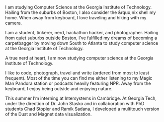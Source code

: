 I am studying Computer Science at the Georgia Institute of Technology.
Hailing from the suburbs of Boston, I also consider the &rquo;nix shell my home.
When away from keyboard, I love traveling and hiking with my camera.

I am a student, tinkerer, nerd, hackathon hacker, and photographer. Hailing from
quiet suburbs outside Boston, I&rsquo;ve fulfilled my dreams of becoming a
carpetbagger by moving down South to Atlanta to study computer science at
the Georgia Institute of Technology.

A true nerd at heart, I am now studying computer science at the
Georgia Institute of Technology.



I like to code, photograph, travel and write (ordered from
most to least frequent). Most of the time you can find me
either listening to my Magic Man Pandora station or podcasts
heavily featuring NPR. Away from the keyboard, I enjoy being
outside and enjoying nature.


This summer I&rsquo;m interning at Intersystems in Cambridge.
At Georgia Tech, under the direction of Dr. John Stasko and in collaboration
with PhD students Chad Stopler and Ramik Sadana, I developed a multitouch
version of the Dust and Magnet data visualization.
